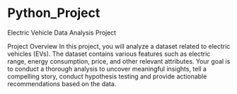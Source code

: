 # Python_Project

Electric Vehicle Data Analysis Project

Project Overview
In this project, you will analyze a dataset related to electric vehicles (EVs). The dataset contains
various features such as electric range, energy consumption, price, and other relevant
attributes. Your goal is to conduct a thorough analysis to uncover meaningful insights, tell a
compelling story, conduct hypothesis testing and provide actionable recommendations based on
the data.
